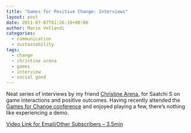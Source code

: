 ```yaml
---
title: "Games for Positive Change: Interviews"
layout: post
date: 2011-07-07T01:26:19+00:00
author: Mario Vellandi
categories:
  - communication
  - sustainability
tags:
  - change
  - christine arena
  - games
  - interview
  - social good
---
```

Neat series of interviews by my friend <a href="http://christinearena.com/">Christine Arena</a>, for Saatchi S on game interactions and positive outcomes. Having recently attended the <a href="http://gamesforchange.org/festival2011/">Games for Change conference</a> and enjoyed playing a few, there&#8217;s nothing like experiencing a demo.

[Video Link for Email/Other Subscribers &#8211; 3.5min](http://www.vimeo.com/24853310)

